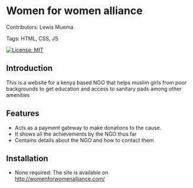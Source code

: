# Women for women alliance

Contributors: Lewis Muema

Tags: HTML, CSS, JS

[![License: MIT](https://img.shields.io/badge/License-MIT-green.svg)](LICENSE.md)

## Introduction

This is a website for a kenya based NGO that helps muslim girls from poor backgrounds to get education and access to sanitary pads among other amenities

## Features

- Acts as a payment gateway to make donations to the cause.
- It shows all the achievements by the NGO thus far
- Contains details about the NGO and how to contact them

## Installation

- None required: The site is available on http://womenforwomenalliance.com/

